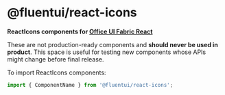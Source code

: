 # @fluentui/react-icons

**ReactIcons components for [Office UI Fabric React](https://dev.microsoft.com/fabric)**

These are not production-ready components and **should never be used in product**. This space is useful for testing new components whose APIs might change before final release.

To import ReactIcons components:

```js
import { ComponentName } from '@fluentui/react-icons';
```
